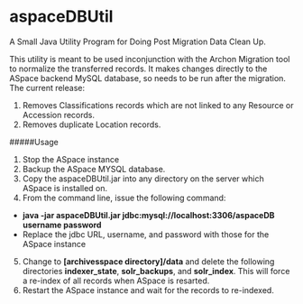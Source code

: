 aspaceDBUtil
============

A Small Java Utility Program for Doing Post Migration Data Clean Up.

This utility is meant to be used inconjunction with the Archon Migration tool to normalize the transferred records.  It makes changes directly to the ASpace backend MySQL database, so needs to be run after the migration.  The current release:

1. Removes Classifications records which are not linked to any Resource or Accession records.
2. Removes duplicate Location records.

#####Usage

1. Stop the ASpace instance
2. Backup the ASpace MYSQL database.
3. Copy the aspaceDBUtil.jar into any directory on the server which ASpace is installed on.
4. From the command line, issue the following command: 
  - **java -jar aspaceDBUtil.jar jdbc:mysql://localhost:3306/aspaceDB username password**
  - Replace the jdbc URL, username, and password with those for the ASpace instance
5. Change to **[archivesspace directory]/data** and delete the following directories **indexer_state**, **solr_backups**, and **solr_index**.  This will force a re-index of all records when ASpace is resarted.
6. Restart the ASpace instance and wait for the records to re-indexed.


